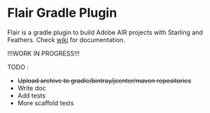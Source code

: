 # Flair Gradle Plugin
Flair is a gradle plugin to build Adobe AIR projects with Starling and Feathers.
Check [wiki](https://github.com/SamYStudiO/flair-gradle-plugin/wiki) for documentation.

!!!WORK IN PROGRESS!!!

TODO :
* ~~Upload archive to gradle/bintray/jcenter/maven repositories~~
* Write doc
* Add tests
* More scaffold tests
